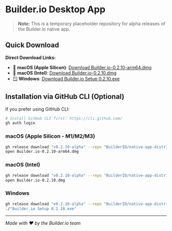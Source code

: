 # Builder.io Desktop App

> **Note**: This is a temporary placeholder repository for alpha releases of the Builder.io native app.

## Quick Download

**Direct Download Links:**
- 🍎 **macOS (Apple Silicon)**: [Download Builder.io-0.2.10-arm64.dmg](https://github.com/BuilderIO/native-app-distribution/releases/download/v0.2.10-alpha/Builder.io-0.2.10-arm64.dmg)
- 🍎 **macOS (Intel)**: [Download Builder.io-0.2.10.dmg](https://github.com/BuilderIO/native-app-distribution/releases/download/v0.2.10-alpha/Builder.io-0.2.10.dmg)  
- 🪟 **Windows**: [Download Builder.io Setup 0.2.10.exe](https://github.com/BuilderIO/native-app-distribution/releases/download/v0.2.10-alpha/Builder.io.Setup.0.2.10.exe)

## Installation via GitHub CLI (Optional)

If you prefer using GitHub CLI:

```bash
# Install GitHub CLI first: https://cli.github.com/
gh auth login
```

### macOS (Apple Silicon - M1/M2/M3)
```bash
gh release download "v0.2.10-alpha" --repo "BuilderIO/native-app-distribution" --pattern "Builder.io-0.2.10-arm64.dmg"
open Builder.io-0.2.10-arm64.dmg
```

### macOS (Intel)
```bash
gh release download "v0.2.10-alpha" --repo "BuilderIO/native-app-distribution" --pattern "Builder.io-0.2.10.dmg"
open Builder.io-0.2.10.dmg
```

### Windows  
```bash
gh release download "v0.2.10-alpha" --repo "BuilderIO/native-app-distribution" --pattern "Builder.io Setup 0.2.10.exe"
./"Builder.io Setup 0.2.10.exe"
```

---

*Made with ❤️ by the Builder.io team*
